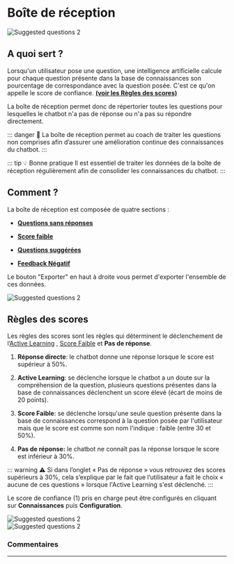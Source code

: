 # Boîte de réception

<div class="image_center">
  <img :src="$withBase('/assets/img/fr/boite_de_reception/inbox1.png')" alt="Suggested questions 2">
</div>

**A quoi sert ?**
------


Lorsqu'un utilisateur pose une question, une intelligence artificielle calcule pour chaque question présente dans la base de connaissances son pourcentage de correspondance avec la question posée. C'est ce qu'on appelle le score de confiance. [**(voir les Règles des scores)**](/fr/chatbot/boite_de_reception/regles_des_scores.html)

La boîte de réception permet donc de répertorier toutes les questions pour lesquelles le chatbot n'a pas de réponse ou n'a pas su répondre directement.

::: danger 🔴
La boîte de réception permet au coach de traiter les questions non comprises afin d’assurer une amélioration continue des connaissances du chatbot.
:::

::: tip 💡️ Bonne pratique
Il est essentiel de traiter les données de la boîte de réception régulièrement afin de consolider les connaissances du chatbot.
:::

**Comment ?**
--------------


La boîte de réception est composée de quatre sections :

-   [**Questions sans réponses**](/fr/chatbot/boite_de_reception/questions_sans_reponses.html)

-   [**Score faible**](/fr/chatbot/boite_de_reception/score_faible.html)

-   [**Questions suggérées**](/fr/chatbot/boite_de_reception/questions_suggerees.html)

-   [**Feedback Négatif**](/fr/chatbot/boite_de_reception/feedback_negatif.html) 

Le bouton "Exporter" en haut à droite vous permet d'exporter l'ensemble de ces données.

<div class="image_center">
  <img :src="$withBase('/assets/img/fr/boite_de_reception/inbox2.jpg')" alt="Suggested questions 2">
</div>

**Règles des scores**
---------------


Les règles des scores sont les règles qui déterminent le déclenchement de l’[Active Learning](/fr/chatbot/outils/active_learning.html) , [Score Faible](/fr/chatbot/boite_de_reception/score_faible.html) et **Pas de réponse**.


1.  **Réponse directe**: le chatbot donne une réponse lorsque le score est supérieur à 50%.

2.  **Active Learning**: se déclenche lorsque le chatbot a un doute sur la compréhension de la question, plusieurs questions présentes dans la base de connaissances déclenchent un score élevé (écart de moins de 20 points).

3.  **Score Faible**: se déclenche lorsqu'une seule question présente dans la base de connaissances correspond à la question posée par l'utilisateur mais que le score est comme son nom l'indique : faible (entre 30 et 50%).

4.  **Pas de réponse:** le chatbot ne connaît pas la réponse lorsque le score est inférieur à 30%.

::: warning ⚠️
Si dans l’onglet « Pas de réponse » vous retrouvez des scores supérieurs à 30%, cela s’explique par le fait que l’utilisateur a fait le choix « aucune de ces questions » lorsque l'Active Learning s'est déclenché.
:::

Le score de confiance (1) pris en charge peut être configurés en cliquant sur **Connaissances** puis **Configuration**.

<div class="image_center">
  <img :src="$withBase('/assets/img/fr/boite_de_reception/inbox3.png')" alt="Suggested questions 2">
</div>

<div class="image_center">
  <img :src="$withBase('/assets/img/fr/boite_de_reception/inbox4.png')" alt="Suggested questions 2">
</div>



### Commentaires
---
<Commentaire />
